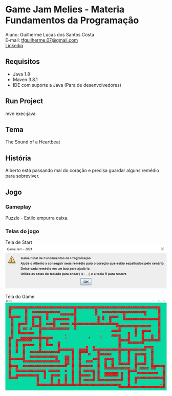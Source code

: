 # Game Jam Melies - Materia Fundamentos da Programação
Aluno: Guilherme Lucas dos Santos Costa  
E-mail: tfguilherme.07@gmail.com  
[Linkedin](https://www.linkedin.com/in/guilherme-scosta/)

## Requisitos
* Java 1.8
* Maven 3.8.1
* IDE com suporte a Java (Para de desenvolvedores)

## Run Project
mvn exec:java

## Tema
The Sound of a Heartbeat

## História
Alberto está passando mal do coração e precisa guardar alguns remédio para sobreviver.

## Jogo
### Gameplay
Puzzle - Estilo empurra caixa.

### Telas do jogo
Tela de Start  
![img](src/main/resources/imgs_git/tela_start.png)

Tela do Game  
![img](src/main/resources/imgs_git/tela_game.png)

